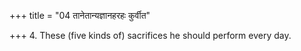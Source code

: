 +++
title = "04 तानेतान्यज्ञानहरहः कुर्वीत"

+++
4. These (five kinds of) sacrifices he should perform every day.



